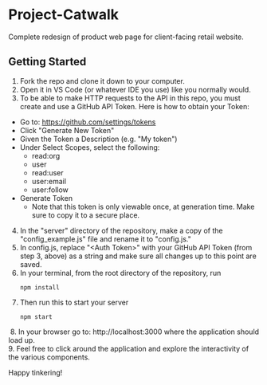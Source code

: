 # Project-Catwalk
Complete redesign of product web page for client-facing retail website.
​
## Getting Started​
1. Fork the repo and clone it down to your computer.
​
2. Open it in VS Code (or whatever IDE you use) like you normally would.
​
3. To be able to make HTTP requests to the API in this repo, you must create and use a GitHub API Token. Here is how to obtain your Token:
- Go to: https://github.com/settings/tokens
- Click "Generate New Token"
- Given the Token a Description (e.g. "My token")
- Under Select Scopes, select the following:
  - read:org
  - user
  - read:user
  - user:email
  - user:follow
- Generate Token
  - Note that this token is only viewable once, at generation time. Make sure to copy it to a secure place.
​
4. In the "server" directory of the repository, make a copy of the "config_example.js" file and rename it to "config.js."
​
5. In config.js, replace "\<Auth Token\>" with your GitHub API Token (from step 3, above) as a string and make sure all changes up to this point are saved.
​
6. In your terminal, from the root directory of the repository, run
    ```
    npm install
    ```
7. Then run this to start your server
    ```
    npm start
    ```
​
8. In your browser go to: http://localhost:3000 where the application should load up.  
​
9. Feel free to click around the application and explore the interactivity of the various components.
​

Happy tinkering!
